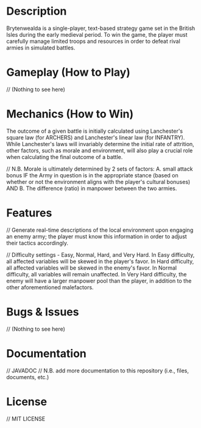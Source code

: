 # Description
Brytenwealda is a single-player, text-based strategy game set in the British Isles during the early medieval period. To win the game, the player must carefully manage limited troops and resources in order to defeat rival armies in simulated battles.
# Gameplay (How to Play)
// (Nothing to see here)
# Mechanics (How to Win)
The outcome of a given battle is initially calculated using Lanchester's square law (for ARCHERS) and Lanchester's linear law (for INFANTRY). While Lanchester's laws will invariably determine the initial rate of attrition, other factors, such as morale and environment, will also play a crucial role when calculating the final outcome of a battle.

// N.B. Morale is ultimately determined by 2 sets of factors: 
A. small attack bonus IF the Army in question is in the appropriate stance (based on whether or not the environment aligns with the player's cultural bonuses) AND 
B. The difference (ratio) in manpower between the two armies.
# Features
// Generate real-time descriptions of the local environment upon engaging an enemy army; the player must know this information in order to adjust their tactics accordingly.

// Difficulty settings - Easy, Normal, Hard, and Very Hard. In Easy difficulty, all affected variables will be skewed in the player's favor. In Hard difficulty, all affected variables will be skewed in the enemy's favor. In Normal difficulty, all variables will remain unaffected. In Very Hard difficulty, the enemy will have a larger manpower pool than the player, in addition to the other aforementioned malefactors.
# Bugs & Issues
// (Nothing to see here)
# Documentation
// JAVADOC
// N.B. add more documentation to this repository (i.e., files, documents, etc.)
# License
// MIT LICENSE
